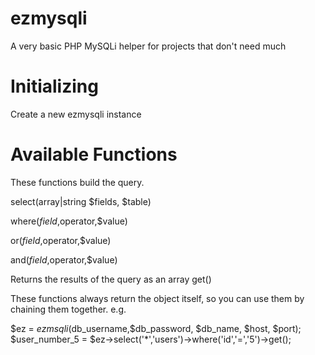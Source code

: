 # ezmysqli
A very basic PHP MySQLi helper for projects that don't need much

# Initializing
Create a new ezmysqli instance

# Available Functions
These functions build the query.

select(array|string $fields, $table)

where($field,$operator,$value)

or($field,$operator,$value)

and($field,$operator,$value)

Returns the results of the query as an array
get()


These functions always return the object itself, so you can use them by chaining them together.
e.g.

$ez = $ezmsqli($db_username,$db_password, $db_name, $host, $port);
$user_number_5 = $ez->select('*','users')->where('id','=','5')->get();

